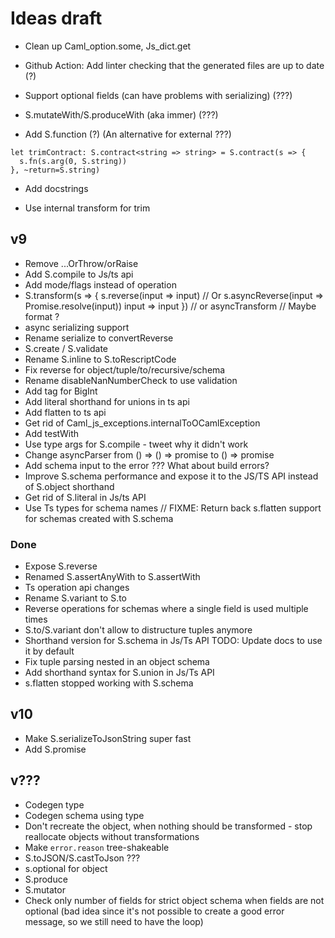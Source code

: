 # Ideas draft

- Clean up Caml_option.some, Js_dict.get

- Github Action: Add linter checking that the generated files are up to date (?)

- Support optional fields (can have problems with serializing) (???)

- S.mutateWith/S.produceWith (aka immer) (???)

- Add S.function (?) (An alternative for external ???)

```
let trimContract: S.contract<string => string> = S.contract(s => {
  s.fn(s.arg(0, S.string))
}, ~return=S.string)
```

- Add docstrings

- Use internal transform for trim

## v9

- Remove ...OrThrow/orRaise
- Add S.compile to Js/ts api
- Add mode/flags instead of operation
- S.transform(s => {
  s.reverse(input => input) // Or s.asyncReverse(input => Promise.resolve(input))
  input => input
  }) // or asyncTransform // Maybe format ?
- async serializing support
- Rename serialize to convertReverse
- S.create / S.validate
- Rename S.inline to S.toRescriptCode
- Fix reverse for object/tuple/to/recursive/schema
- Rename disableNanNumberCheck to use validation
- Add tag for BigInt
- Add literal shorthand for unions in ts api
- Add flatten to ts api
- Get rid of Caml_js_exceptions.internalToOCamlException
- Add testWith
- Use type args for S.compile - tweet why it didn't work
- Change asyncParser from () => () => promise to () => promise
- Add schema input to the error ??? What about build errors?
- Improve S.schema performance and expose it to the JS/TS API instead of S.object shorthand
- Get rid of S.literal in Js/ts API
- Use Ts types for schema names
  // FIXME: Return back s.flatten support for schemas created with S.schema

### Done

- Expose S.reverse
- Renamed S.assertAnyWith to S.assertWith
- Ts operation api changes
- Rename S.variant to S.to
- Reverse operations for schemas where a single field is used multiple times
- S.to/S.variant don't allow to distructure tuples anymore
- Shorthand version for S.schema in Js/Ts API TODO: Update docs to use it by default
- Fix tuple parsing nested in an object schema
- Add shorthand syntax for S.union in Js/Ts API
- s.flatten stopped working with S.schema

## v10

- Make S.serializeToJsonString super fast
- Add S.promise

## v???

- Codegen type
- Codegen schema using type
- Don't recreate the object, when nothing should be transformed - stop reallocate objects without transformations
- Make `error.reason` tree-shakeable
- S.toJSON/S.castToJson ???
- s.optional for object
- S.produce
- S.mutator
- Check only number of fields for strict object schema when fields are not optional (bad idea since it's not possible to create a good error message, so we still need to have the loop)
